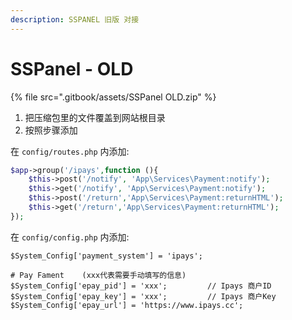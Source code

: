 ```yaml
---
description: SSPANEL 旧版 对接
---
```


# SSPanel - OLD

{% file src=".gitbook/assets/SSPanel OLD.zip" %}

1. 把压缩包里的文件覆盖到网站根目录
2. 按照步骤添加

在  `config/routes.php` 内添加:

```php
$app->group('/ipays',function (){
    $this->post('/notify', 'App\Services\Payment:notify');
    $this->get('/notify', 'App\Services\Payment:notify');
    $this->post('/return','App\Services\Payment:returnHTML');
    $this->get('/return','App\Services\Payment:returnHTML');
});
```

在 `config/config.php` 内添加:

```
$System_Config['payment_system'] = 'ipays';

# Pay Fament    (xxx代表需要手动填写的信息)
$System_Config['epay_pid'] = 'xxx';         // Ipays 商户ID
$System_Config['epay_key'] = 'xxx';         // Ipays 商户Key    
$System_Config['epay_url'] = 'https://www.ipays.cc';
```
